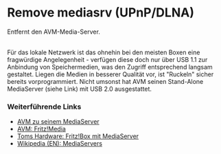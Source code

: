 # Remove mediasrv (UPnP/DLNA)
Entfernt den AVM-Media-Server.<br>
<br>

Für das lokale Netzwerk ist das ohnehin bei den meisten Boxen eine fragwürdige Angelegenheit - verfügen diese doch nur über USB 1.1 zur Anbindung von Speichermedien,
was den Zugriff entsprechend langsam gestaltet. Liegen die Medien in besserer Qualität vor, ist "Ruckeln" sicher bereits vorprogrammiert.
Nicht umsonst hat AVM seinen Stand-Alone MediaServer (siehe Link) mit USB 2.0 ausgestattet.

### Weiterführende Links

 * [​AVM zu seinem MediaServer](http://www.avm.de/de/News/artikel/portal-artikel/tipp_der_woche/79_musikbox.html)
 * [AVM: Fritz!Media](http://www.avm.de/de/Produkte/FRITZ_Media/FRITZ_Media/index.php)
 * [Toms Hardware: Fritz!Box mit MediaServer](http://www.tomshardware.com/de/Fritz-3270-WLAN-Repeater-N-G-AVM-Mediaserver,news-240627.html)
 * [Wikipedia (EN): MediaServers](http://en.wikipedia.org/wiki/UPnP_AV_MediaServers)

